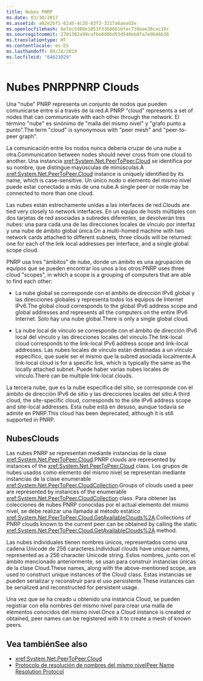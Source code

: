 ```yaml
---
title: Nubes PNRP
ms.date: 03/30/2017
ms.assetid: a82e2bf1-62ab-4c2d-83f3-3217a6aead2e
ms.openlocfilehash: 6e7ec5d88e1053f33b86816fec739aae38cac18c
ms.sourcegitcommit: 2701302a99cafbe0d86d53d540eb0fa7e9b46b36
ms.translationtype: HT
ms.contentlocale: es-ES
ms.lasthandoff: 04/28/2019
ms.locfileid: "64623029"
---
```

# <a name="pnrp-clouds"></a><span data-ttu-id="e7ad9-102">Nubes PNRP</span><span class="sxs-lookup"><span data-stu-id="e7ad9-102">PNRP Clouds</span></span>
<span data-ttu-id="e7ad9-103">Una "nube" PNRP representa un conjunto de nodos que pueden comunicarse entre sí a través de la red.</span><span class="sxs-lookup"><span data-stu-id="e7ad9-103">A PNRP "cloud" represents a set of nodes that can communicate with each other through the network.</span></span> <span data-ttu-id="e7ad9-104">El término "nube" es sinónimo de "malla del mismo nivel" y "grafo punto a punto".</span><span class="sxs-lookup"><span data-stu-id="e7ad9-104">The term "cloud" is synonymous with "peer mesh" and "peer-to-peer graph".</span></span>  
  
 <span data-ttu-id="e7ad9-105">La comunicación entre los nodos nunca debería cruzar de una nube a otra.</span><span class="sxs-lookup"><span data-stu-id="e7ad9-105">Communication between nodes should never cross from one cloud to another.</span></span> <span data-ttu-id="e7ad9-106">Una instancia <xref:System.Net.PeerToPeer.Cloud> se identifica por su nombre, que distingue mayúsculas de minúsculas.</span><span class="sxs-lookup"><span data-stu-id="e7ad9-106">A <xref:System.Net.PeerToPeer.Cloud> instance is uniquely identified by its name, which is case-sensitive.</span></span> <span data-ttu-id="e7ad9-107">Un único nodo o elemento del mismo nivel puede estar conectado a más de una nube.</span><span class="sxs-lookup"><span data-stu-id="e7ad9-107">A single peer or node may be connected to more than one cloud.</span></span>  
  
 <span data-ttu-id="e7ad9-108">Las nubes están estrechamente unidas a las interfaces de red.</span><span class="sxs-lookup"><span data-stu-id="e7ad9-108">Clouds are tied very closely to network interfaces.</span></span>  <span data-ttu-id="e7ad9-109">En un equipo de hosts múltiples con dos tarjetas de red asociadas a subredes diferentes, se devolverán tres nubes: una para cada una de las direcciones locales de vínculo por interfaz y una nube de ámbito global única.</span><span class="sxs-lookup"><span data-stu-id="e7ad9-109">On a multi-homed machine with two network cards attached to different subnets, three clouds will be returned: one for each of the link local addresses per interface, and a single global scope cloud.</span></span>  
  
 <span data-ttu-id="e7ad9-110">PNRP usa tres "ámbitos" de nube, donde un ámbito es una agrupación de equipos que se pueden encontrar los unos a los otros:</span><span class="sxs-lookup"><span data-stu-id="e7ad9-110">PNRP uses three cloud "scopes", in which a scope is a grouping of computers that are able to find each other:</span></span>  
  
- <span data-ttu-id="e7ad9-111">La nube global se corresponde con el ámbito de dirección IPv6 global y las direcciones globales y representa todos los equipos de Internet IPv6.</span><span class="sxs-lookup"><span data-stu-id="e7ad9-111">The global cloud corresponds to the global IPv6 address scope and global addresses and represents all the computers on the entire IPv6 Internet.</span></span> <span data-ttu-id="e7ad9-112">Solo hay una nube global.</span><span class="sxs-lookup"><span data-stu-id="e7ad9-112">There is only a single global cloud.</span></span>  
  
- <span data-ttu-id="e7ad9-113">La nube local de vínculo se corresponde con el ámbito de dirección IPv6 local del vínculo y las direcciones locales del vínculo.</span><span class="sxs-lookup"><span data-stu-id="e7ad9-113">The link-local cloud corresponds to the link-local IPv6 address scope and link-local addresses.</span></span> <span data-ttu-id="e7ad9-114">Las nubes locales de vínculo están destinadas a un vínculo específico, que suele ser el mismo que la subred asociada localmente.</span><span class="sxs-lookup"><span data-stu-id="e7ad9-114">A link-local cloud is for a specific link, which is typically the same as the locally attached subnet.</span></span> <span data-ttu-id="e7ad9-115">Puede haber varias nubes locales de vínculo.</span><span class="sxs-lookup"><span data-stu-id="e7ad9-115">There can be multiple link-local clouds.</span></span>  
  
 <span data-ttu-id="e7ad9-116">La tercera nube, que es la nube específica del sitio, se corresponde con el ámbito de dirección IPv6 de sitio y las direcciones locales del sitio.</span><span class="sxs-lookup"><span data-stu-id="e7ad9-116">A third cloud, the site-specific cloud, corresponds to the site IPv6 address scope and site-local addresses.</span></span> <span data-ttu-id="e7ad9-117">Esta nube está en desuso, aunque todavía se admite en PNRP.</span><span class="sxs-lookup"><span data-stu-id="e7ad9-117">This cloud has been deprecated, although it is still supported in PNRP.</span></span>  
  
## <a name="clouds"></a><span data-ttu-id="e7ad9-118">Nubes</span><span class="sxs-lookup"><span data-stu-id="e7ad9-118">Clouds</span></span>  
 <span data-ttu-id="e7ad9-119">Las nubes PNRP se representan mediante instancias de la clase <xref:System.Net.PeerToPeer.Cloud>.</span><span class="sxs-lookup"><span data-stu-id="e7ad9-119">PNRP clouds are represented by instances of the <xref:System.Net.PeerToPeer.Cloud> class.</span></span> <span data-ttu-id="e7ad9-120">Los grupos de nubes usados como elemento del mismo nivel se representan mediante instancias de la clase enumerable <xref:System.Net.PeerToPeer.CloudCollection>.</span><span class="sxs-lookup"><span data-stu-id="e7ad9-120">Groups of clouds used a peer are represented by instances of the enumerable <xref:System.Net.PeerToPeer.CloudCollection> class.</span></span> <span data-ttu-id="e7ad9-121">Para obtener las colecciones de nubes PNRP conocidas por el actual elemento del mismo nivel, se debe realizar una llamada al método estático <xref:System.Net.PeerToPeer.Cloud.GetAvailableClouds%2A>.</span><span class="sxs-lookup"><span data-stu-id="e7ad9-121">Collections of PNRP clouds known to the current peer can be obtained by calling the static <xref:System.Net.PeerToPeer.Cloud.GetAvailableClouds%2A> method.</span></span>  
  
 <span data-ttu-id="e7ad9-122">Las nubes individuales tienen nombres únicos, representados como una cadena Unicode de 256 caracteres.</span><span class="sxs-lookup"><span data-stu-id="e7ad9-122">Individual clouds have unique names, represented as a 256 character Unicode string.</span></span> <span data-ttu-id="e7ad9-123">Estos nombres, junto con el ámbito mencionado anteriormente, se usan para construir instancias únicas de la clase Cloud.</span><span class="sxs-lookup"><span data-stu-id="e7ad9-123">These names, along with the above-mentioned scope, are used to construct unique instances of the Cloud class.</span></span> <span data-ttu-id="e7ad9-124">Estas instancias se pueden serializar y reconstruir para el uso persistente.</span><span class="sxs-lookup"><span data-stu-id="e7ad9-124">These instances can be serialized and reconstructed for persistent usage.</span></span>  
  
 <span data-ttu-id="e7ad9-125">Una vez que se ha creado u obtenido una instancia Cloud, se pueden registrar con ella nombres del mismo nivel para crear una malla de elementos conocidos del mismo nivel.</span><span class="sxs-lookup"><span data-stu-id="e7ad9-125">Once a Cloud instance is created or obtained, peer names can be registered with it to create a mesh of known peers.</span></span>  
  
## <a name="see-also"></a><span data-ttu-id="e7ad9-126">Vea también</span><span class="sxs-lookup"><span data-stu-id="e7ad9-126">See also</span></span>

- <xref:System.Net.PeerToPeer.Cloud>
- [<span data-ttu-id="e7ad9-127">Protocolo de resolución de nombres del mismo nivel</span><span class="sxs-lookup"><span data-stu-id="e7ad9-127">Peer Name Resolution Protocol</span></span>](../../../docs/framework/network-programming/peer-name-resolution-protocol.md)
